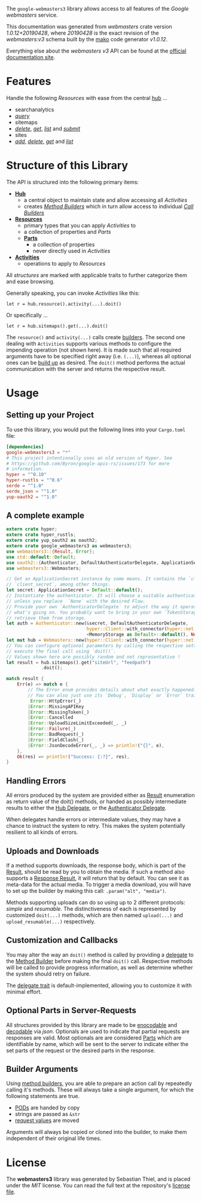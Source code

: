 <!---
DO NOT EDIT !
This file was generated automatically from 'src/mako/api/README.md.mako'
DO NOT EDIT !
-->
The `google-webmasters3` library allows access to all features of the *Google webmasters* service.

This documentation was generated from *webmasters* crate version *1.0.12+20190428*, where *20190428* is the exact revision of the *webmasters:v3* schema built by the [mako](http://www.makotemplates.org/) code generator *v1.0.12*.

Everything else about the *webmasters* *v3* API can be found at the
[official documentation site](https://developers.google.com/webmaster-tools/).
# Features

Handle the following *Resources* with ease from the central [hub](https://docs.rs/google-webmasters3/1.0.12+20190428/google_webmasters3/struct.Webmasters.html) ... 

* searchanalytics
 * [*query*](https://docs.rs/google-webmasters3/1.0.12+20190428/google_webmasters3/struct.SearchanalyticQueryCall.html)
* sitemaps
 * [*delete*](https://docs.rs/google-webmasters3/1.0.12+20190428/google_webmasters3/struct.SitemapDeleteCall.html), [*get*](https://docs.rs/google-webmasters3/1.0.12+20190428/google_webmasters3/struct.SitemapGetCall.html), [*list*](https://docs.rs/google-webmasters3/1.0.12+20190428/google_webmasters3/struct.SitemapListCall.html) and [*submit*](https://docs.rs/google-webmasters3/1.0.12+20190428/google_webmasters3/struct.SitemapSubmitCall.html)
* sites
 * [*add*](https://docs.rs/google-webmasters3/1.0.12+20190428/google_webmasters3/struct.SiteAddCall.html), [*delete*](https://docs.rs/google-webmasters3/1.0.12+20190428/google_webmasters3/struct.SiteDeleteCall.html), [*get*](https://docs.rs/google-webmasters3/1.0.12+20190428/google_webmasters3/struct.SiteGetCall.html) and [*list*](https://docs.rs/google-webmasters3/1.0.12+20190428/google_webmasters3/struct.SiteListCall.html)




# Structure of this Library

The API is structured into the following primary items:

* **[Hub](https://docs.rs/google-webmasters3/1.0.12+20190428/google_webmasters3/struct.Webmasters.html)**
    * a central object to maintain state and allow accessing all *Activities*
    * creates [*Method Builders*](https://docs.rs/google-webmasters3/1.0.12+20190428/google_webmasters3/trait.MethodsBuilder.html) which in turn
      allow access to individual [*Call Builders*](https://docs.rs/google-webmasters3/1.0.12+20190428/google_webmasters3/trait.CallBuilder.html)
* **[Resources](https://docs.rs/google-webmasters3/1.0.12+20190428/google_webmasters3/trait.Resource.html)**
    * primary types that you can apply *Activities* to
    * a collection of properties and *Parts*
    * **[Parts](https://docs.rs/google-webmasters3/1.0.12+20190428/google_webmasters3/trait.Part.html)**
        * a collection of properties
        * never directly used in *Activities*
* **[Activities](https://docs.rs/google-webmasters3/1.0.12+20190428/google_webmasters3/trait.CallBuilder.html)**
    * operations to apply to *Resources*

All *structures* are marked with applicable traits to further categorize them and ease browsing.

Generally speaking, you can invoke *Activities* like this:

```Rust,ignore
let r = hub.resource().activity(...).doit()
```

Or specifically ...

```ignore
let r = hub.sitemaps().get(...).doit()
```

The `resource()` and `activity(...)` calls create [builders][builder-pattern]. The second one dealing with `Activities` 
supports various methods to configure the impending operation (not shown here). It is made such that all required arguments have to be 
specified right away (i.e. `(...)`), whereas all optional ones can be [build up][builder-pattern] as desired.
The `doit()` method performs the actual communication with the server and returns the respective result.

# Usage

## Setting up your Project

To use this library, you would put the following lines into your `Cargo.toml` file:

```toml
[dependencies]
google-webmasters3 = "*"
# This project intentionally uses an old version of Hyper. See
# https://github.com/Byron/google-apis-rs/issues/173 for more
# information.
hyper = "^0.10"
hyper-rustls = "^0.6"
serde = "^1.0"
serde_json = "^1.0"
yup-oauth2 = "^1.0"
```

## A complete example

```Rust
extern crate hyper;
extern crate hyper_rustls;
extern crate yup_oauth2 as oauth2;
extern crate google_webmasters3 as webmasters3;
use webmasters3::{Result, Error};
use std::default::Default;
use oauth2::{Authenticator, DefaultAuthenticatorDelegate, ApplicationSecret, MemoryStorage};
use webmasters3::Webmasters;

// Get an ApplicationSecret instance by some means. It contains the `client_id` and 
// `client_secret`, among other things.
let secret: ApplicationSecret = Default::default();
// Instantiate the authenticator. It will choose a suitable authentication flow for you, 
// unless you replace  `None` with the desired Flow.
// Provide your own `AuthenticatorDelegate` to adjust the way it operates and get feedback about 
// what's going on. You probably want to bring in your own `TokenStorage` to persist tokens and
// retrieve them from storage.
let auth = Authenticator::new(&secret, DefaultAuthenticatorDelegate,
                              hyper::Client::with_connector(hyper::net::HttpsConnector::new(hyper_rustls::TlsClient::new())),
                              <MemoryStorage as Default>::default(), None);
let mut hub = Webmasters::new(hyper::Client::with_connector(hyper::net::HttpsConnector::new(hyper_rustls::TlsClient::new())), auth);
// You can configure optional parameters by calling the respective setters at will, and
// execute the final call using `doit()`.
// Values shown here are possibly random and not representative !
let result = hub.sitemaps().get("siteUrl", "feedpath")
             .doit();

match result {
    Err(e) => match e {
        // The Error enum provides details about what exactly happened.
        // You can also just use its `Debug`, `Display` or `Error` traits
         Error::HttpError(_)
        |Error::MissingAPIKey
        |Error::MissingToken(_)
        |Error::Cancelled
        |Error::UploadSizeLimitExceeded(_, _)
        |Error::Failure(_)
        |Error::BadRequest(_)
        |Error::FieldClash(_)
        |Error::JsonDecodeError(_, _) => println!("{}", e),
    },
    Ok(res) => println!("Success: {:?}", res),
}

```
## Handling Errors

All errors produced by the system are provided either as [Result](https://docs.rs/google-webmasters3/1.0.12+20190428/google_webmasters3/enum.Result.html) enumeration as return value of 
the doit() methods, or handed as possibly intermediate results to either the 
[Hub Delegate](https://docs.rs/google-webmasters3/1.0.12+20190428/google_webmasters3/trait.Delegate.html), or the [Authenticator Delegate](https://docs.rs/yup-oauth2/*/yup_oauth2/trait.AuthenticatorDelegate.html).

When delegates handle errors or intermediate values, they may have a chance to instruct the system to retry. This 
makes the system potentially resilient to all kinds of errors.

## Uploads and Downloads
If a method supports downloads, the response body, which is part of the [Result](https://docs.rs/google-webmasters3/1.0.12+20190428/google_webmasters3/enum.Result.html), should be
read by you to obtain the media.
If such a method also supports a [Response Result](https://docs.rs/google-webmasters3/1.0.12+20190428/google_webmasters3/trait.ResponseResult.html), it will return that by default.
You can see it as meta-data for the actual media. To trigger a media download, you will have to set up the builder by making
this call: `.param("alt", "media")`.

Methods supporting uploads can do so using up to 2 different protocols: 
*simple* and *resumable*. The distinctiveness of each is represented by customized 
`doit(...)` methods, which are then named `upload(...)` and `upload_resumable(...)` respectively.

## Customization and Callbacks

You may alter the way an `doit()` method is called by providing a [delegate](https://docs.rs/google-webmasters3/1.0.12+20190428/google_webmasters3/trait.Delegate.html) to the 
[Method Builder](https://docs.rs/google-webmasters3/1.0.12+20190428/google_webmasters3/trait.CallBuilder.html) before making the final `doit()` call. 
Respective methods will be called to provide progress information, as well as determine whether the system should 
retry on failure.

The [delegate trait](https://docs.rs/google-webmasters3/1.0.12+20190428/google_webmasters3/trait.Delegate.html) is default-implemented, allowing you to customize it with minimal effort.

## Optional Parts in Server-Requests

All structures provided by this library are made to be [enocodable](https://docs.rs/google-webmasters3/1.0.12+20190428/google_webmasters3/trait.RequestValue.html) and 
[decodable](https://docs.rs/google-webmasters3/1.0.12+20190428/google_webmasters3/trait.ResponseResult.html) via *json*. Optionals are used to indicate that partial requests are responses 
are valid.
Most optionals are are considered [Parts](https://docs.rs/google-webmasters3/1.0.12+20190428/google_webmasters3/trait.Part.html) which are identifiable by name, which will be sent to 
the server to indicate either the set parts of the request or the desired parts in the response.

## Builder Arguments

Using [method builders](https://docs.rs/google-webmasters3/1.0.12+20190428/google_webmasters3/trait.CallBuilder.html), you are able to prepare an action call by repeatedly calling it's methods.
These will always take a single argument, for which the following statements are true.

* [PODs][wiki-pod] are handed by copy
* strings are passed as `&str`
* [request values](https://docs.rs/google-webmasters3/1.0.12+20190428/google_webmasters3/trait.RequestValue.html) are moved

Arguments will always be copied or cloned into the builder, to make them independent of their original life times.

[wiki-pod]: http://en.wikipedia.org/wiki/Plain_old_data_structure
[builder-pattern]: http://en.wikipedia.org/wiki/Builder_pattern
[google-go-api]: https://github.com/google/google-api-go-client

# License
The **webmasters3** library was generated by Sebastian Thiel, and is placed 
under the *MIT* license.
You can read the full text at the repository's [license file][repo-license].

[repo-license]: https://github.com/Byron/google-apis-rsblob/master/LICENSE.md
